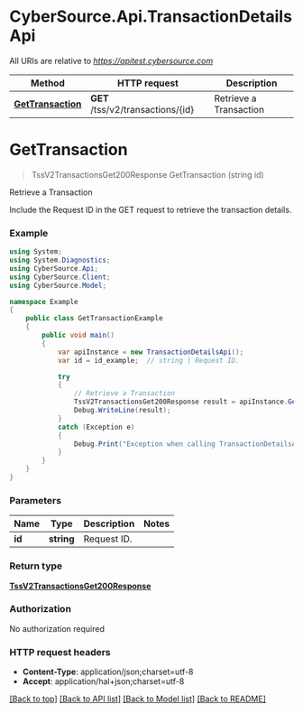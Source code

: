 # CyberSource.Api.TransactionDetailsApi

All URIs are relative to *https://apitest.cybersource.com*

Method | HTTP request | Description
------------- | ------------- | -------------
[**GetTransaction**](TransactionDetailsApi.md#gettransaction) | **GET** /tss/v2/transactions/{id} | Retrieve a Transaction


<a name="gettransaction"></a>
# **GetTransaction**
> TssV2TransactionsGet200Response GetTransaction (string id)

Retrieve a Transaction

Include the Request ID in the GET request to retrieve the transaction details.

### Example
```csharp
using System;
using System.Diagnostics;
using CyberSource.Api;
using CyberSource.Client;
using CyberSource.Model;

namespace Example
{
    public class GetTransactionExample
    {
        public void main()
        {
            var apiInstance = new TransactionDetailsApi();
            var id = id_example;  // string | Request ID. 

            try
            {
                // Retrieve a Transaction
                TssV2TransactionsGet200Response result = apiInstance.GetTransaction(id);
                Debug.WriteLine(result);
            }
            catch (Exception e)
            {
                Debug.Print("Exception when calling TransactionDetailsApi.GetTransaction: " + e.Message );
            }
        }
    }
}
```

### Parameters

Name | Type | Description  | Notes
------------- | ------------- | ------------- | -------------
 **id** | **string**| Request ID.  | 

### Return type

[**TssV2TransactionsGet200Response**](TssV2TransactionsGet200Response.md)

### Authorization

No authorization required

### HTTP request headers

 - **Content-Type**: application/json;charset=utf-8
 - **Accept**: application/hal+json;charset=utf-8

[[Back to top]](#) [[Back to API list]](../README.md#documentation-for-api-endpoints) [[Back to Model list]](../README.md#documentation-for-models) [[Back to README]](../README.md)

